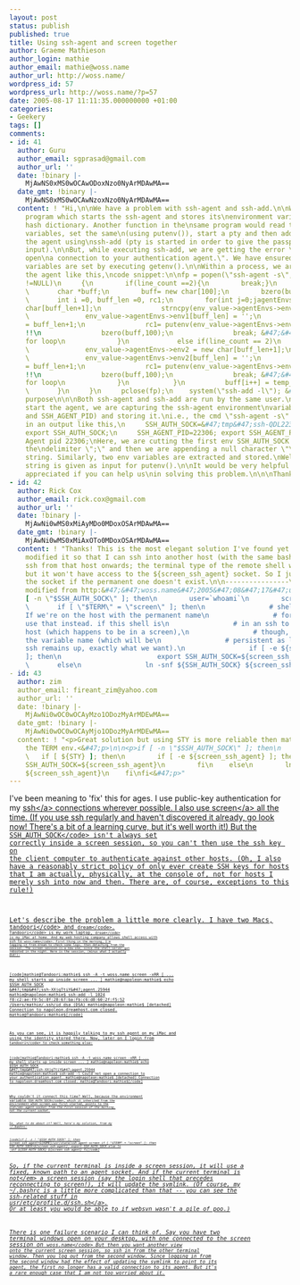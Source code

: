```yaml
---
layout: post
status: publish
published: true
title: Using ssh-agent and screen together
author: Graeme Mathieson
author_login: mathie
author_email: mathie@woss.name
author_url: http://woss.name/
wordpress_id: 57
wordpress_url: http://woss.name/?p=57
date: 2005-08-17 11:11:35.000000000 +01:00
categories:
- Geekery
tags: []
comments:
- id: 41
  author: Guru
  author_email: sgprasad@gmail.com
  author_url: ''
  date: !binary |-
    MjAwNS0xMS0wOCAwODoxNzo0NyArMDAwMA==
  date_gmt: !binary |-
    MjAwNS0xMS0wOCAwNzoxNzo0NyArMDAwMA==
  content: ! "Hi,\n\nWe have a problem with ssh-agent and ssh-add.\n\nWe have our
    program which starts the ssh-agent and stores its\nenvironment variables in a
    hash dictionary. Another function in the\nsame program would read these environment
    variables, set the same\n(using putenv()), start a pty and then add the key to
    the agent using\nssh-add (pty is started in order to give the passphrase as the
    input).\n\nBut, while executing ssh-add, we are getting the error \"Could not
    open\na connection to your authentication agent.\". We have ensured that\nenvironment
    variables are set by executing getenv().\n\nWithin a process, we are starting
    the agent like this,\ncode snippet:\n\nfp = popen(\"ssh-agent -s\",\"r\");\n     while(fgets(temp_buff,100,fp)
    !=NULL)\n     {\n        if(line_count ==2){\n        break;}\n         line_count++;\n\n\n
    \       char *buff;\n        buff= new char[100];\n        bzero(buff,100);\n\n\n
    \       int i =0, buff_len =0, rc1;\n        for(int j=0;jagentEnvs->env1 = new
    char[buff_len+1];\n               strncpy(env_value->agentEnvs->env1,buff,buff_len);\n
    \              env_value->agentEnvs->env1[buff_len] = '';\n               env_value->len1
    = buff_len+1;\n               rc1= putenv(env_value->agentEnvs->env1);  &#47;&#47;Here
    !!\n               bzero(buff,100);\n               break; &#47;&#47;Out of the
    for loop\n             }\n            else if(line_count == 2)\n             {\n
    \              env_value->agentEnvs->env2 = new char[buff_len+1];\n               strncpy(env_value->agentEnvs->env2,buff,buff_len);\n
    \              env_value->agentEnvs->env2[buff_len] = '';\n               env_value->len2
    = buff_len+1;\n               rc1= putenv(env_value->agentEnvs->env2);  &#47;&#47;Here
    !!\n               bzero(buff,100);\n               break; &#47;&#47;Out of the
    for loop\n             }\n           }\n          buff[i++] = temp_buff[j];\n
    \       }\n     }\n     pclose(fp);\n    system(\"ssh-add -l\"); &#47;&#47;testing
    purpose\n\n\nBoth ssh-agent and ssh-add are run by the same user.\n\n\nWhile we
    start the agent, we are capturing the ssh-agent environment\nvariables (SSH_AUTH_SOCK
    and SSH_AGENT_PID) and storing it.\ni.e., the cmd \"ssh-agent -s\" would result
    in an output like this,\n     SSH_AUTH_SOCK=&#47;tmp&#47;ssh-QDL22304&#47;agent.22304;
    export SSH_AUTH_SOCK;\n     SSH_AGENT_PID=22306; export SSH_AGENT_PID;\n     echo
    Agent pid 22306;\nHere, we are cutting the first env SSH_AUTH_SOCK until we find
    the\ndelimiter \";\" and then we are appending a null character \"\" for the\ncut
    string. Similarly, two env variables are extracted and stored.\nWell, then this
    string is given as input for putenv().\n\nIt would be very helpful and greatly
    appreciated if you can help us\nin solving this problem.\n\n\nThanks\nGuru\nsgprasad@gmail.com"
- id: 42
  author: Rick Cox
  author_email: rick.cox@gmail.com
  author_url: ''
  date: !binary |-
    MjAwNi0wMS0xMiAyMDo0MDoxOSArMDAwMA==
  date_gmt: !binary |-
    MjAwNi0wMS0xMiAxOTo0MDoxOSArMDAwMA==
  content: ! "Thanks! This is the most elegant solution I've found yet. I've slightly
    modified it so that I can ssh into another host (with the same bashrc) and then
    ssh from that host onwards; the terminal type of the remote shell will be 'screen',
    but it won't have access to the ${screen_ssh_agent} socket. So I just avoid changing
    the socket if the permanent one doesn't exist.\n\n----------------\n# slightly
    modified from http:&#47;&#47;woss.name&#47;2005&#47;08&#47;17&#47;using-ssh-agent-and-screen-together&#47;\nif
    [ -n \"$SSH_AUTH_SOCK\" ]; then\n        user=`whoami`\n        screen_ssh_agent=\"&#47;tmp&#47;${user}-screen-ssh-agent.sock\"\n
    \       if [ \"$TERM\" = \"screen\" ]; then\n                # shell in a screen.
    If we're on the host with the permanent name\n                # for the ssh agent,
    use that instead. if this shell is\n                # in an ssh to a different
    host (which happens to be in a screen),\n                # though, we'll keep
    the variable name (which will be\n                # persistent as long as that
    ssh remains up, exactly what we want).\n                if [ -e ${screen_ssh_agent}
    ]; then\n                        export SSH_AUTH_SOCK=${screen_ssh_agent}\n                fi\n
    \       else\n                ln -snf ${SSH_AUTH_SOCK} ${screen_ssh_agent}\n        fi\nfi\n----------------"
- id: 43
  author: zim
  author_email: fireant_zim@yahoo.com
  author_url: ''
  date: !binary |-
    MjAwNi0wOC0wOCAyMzo1ODozMyArMDEwMA==
  date_gmt: !binary |-
    MjAwNi0wOC0wOCAyMjo1ODozMyArMDEwMA==
  content: ! "<p>Great solution but using STY is more reliable then matching against
    the TERM env.<&#47;p>\n\n<p>if [ -n \"$SSH_AUTH_SOCK\" ]; then\n    screen_ssh_agent=\"&#47;tmp&#47;${USER}-screen-ssh-agent.sock\"\n
    \   if [ ${STY} ]; then\n        if [ -e ${screen_ssh_agent} ]; then\n            export
    SSH_AUTH_SOCK=${screen_ssh_agent}\n        fi\n    else\n        ln -snf ${SSH_AUTH_SOCK}
    ${screen_ssh_agent}\n    fi\nfi<&#47;p>"
---
```

I've been meaning to 'fix' this for ages.  I use public-key authentication for my <a href="http:&#47;&#47;www.openssh.com&#47;">ssh<&#47;a> connections wherever possible.  I also use <a href="http:&#47;&#47;www.gnu.org&#47;software&#47;screen&#47;" title="GNU Screen">screen<&#47;a> all the time.  (If you use ssh regularly and haven't discovered it already, go look now!  There's a bit of a learning curve, but it's well worth it!)  But the <code>SSH_AUTH_SOCK<&#47;code> isn't always set correctly inside a screen session, so you can't then use the ssh key on the client computer to authenticate against other hosts.  (Oh, I also have a reasonably strict policy of only ever create SSH keys for hosts that I am actually, physically, at the console of, not for hosts I merely ssh into now and then.  There are, of course, exceptions to this rule!)

Let's describe the problem a little more clearly.  I have two Macs, <code>tandoori<&#47;code> and <code>dream<&#47;code>.  <code>Tandoori<&#47;code> is my work laptop, <code>dream<&#47;code> is my iMac at home.  And my web hosting company allows shell access with ssh to <code>woss.name<&#47;code>.  First thing in the morning, I'm logging in from dream to check some logs, then detaching from the session.  The screen session is a new one, since the shell server got rebooted in the night.  Here is the session, (minus what I actually did!):

[code]mathie@Tandoori:mathie$ ssh -A -t woss.name screen -xRR
[ ... my shell starts up inside screen ... ]
mathie@napoleon:mathie$ echo $SSH_AUTH_SOCK
&#47;tmp&#47;ssh-XXjqTtiY&#47;agent.25944
mathie@napoleon:mathie$ ssh-add -l
1024 f8:c2:ae:f9:5c:8f:28:67:ba:fb:c6:d8:60:2f:f5:52 &#47;Users&#47;mathie&#47;.ssh&#47;id_dsa (DSA)
mathie@napoleon:mathie$
[detached]
Connection to napoleon.dreamhost.com closed.
mathie@Tandoori:mathie$[&#47;code]

As you can see, it is happily talking to my ssh agent on my iMac and using the identity stored there.  Now, later on I login from <code>tandoori<&#47;code> to check something else:

[code]mathie@Tandoori:mathie$ ssh -A -t woss.name screen -xRR
[ ... my shell starts up inside screen ... ]
mathie@napoleon:mathie$ echo $SSH_AUTH_SOCK
&#47;tmp&#47;ssh-XXjqTtiY&#47;agent.25944
mathie@napoleon:mathie$ ssh-add -l
Could not open a connection to your authentication agent.
mathie@napoleon:mathie$
[detached]
Connection to napoleon.dreamhost.com closed.
mathie@Tandoori:mathie$[&#47;code]

Why couldn't it connect this time?  Well, because the environment variable <code>SSH_AUTH_SOCK<&#47;code>, which it inherited from the environment when screen was first started, points to the <em>old<&#47;em> agent socket from the first session of the morning, not the current socket.

So, what to do about it?  Well, here's my solution, from my ~&#47;.bashrc:

[code]if [ -z ! "$SSH_AUTH_SOCK" ]; then
    screen_ssh_agent=${HOME}&#47;usr&#47;state&#47;ssh-agent-screen
    if [ "$TERM" = "screen" ]; then
        SSH_AUTH_SOCK=${screen_ssh_agent}; export SSH_AUTH_SOCK
    else
        ln -snf ${SSH_AUTH_SOCK} ${screen_ssh_agent}
    fi[&#47;code]

So, if the current terminal is inside a screen session, it will use a fixed, known path to an agent socket.  And if the current terminal is <em>not<&#47;em> a screen session (say the login shell that precedes reconnecting to screen!), it will update the symlink.  (Of course, my ~&#47;.bashrc is a little more complicated than that -- you can see the ssh-related stuff in <a href="http:&#47;&#47;woss.name&#47;svn&#47;mathie&#47;homedir&#47;trunk&#47;usr&#47;etc&#47;profile.d&#47;ssh.sh">usr&#47;etc&#47;profile.d&#47;ssh.sh<&#47;a>.  Or at least you would be able to if websvn wasn't a pile of poo.)

There is one failure scenario I can think of.  Say you have two terminal windows open on your desktop, with one connected to the screen session on <code>woss.name<&#47;code>  But then you want another view onto the current screen session, so ssh in from the other terminal window.  Then you log out from the second window.  Since logging in from the second window had the effect of updating the symlink to point to its agent, the first no longer has a valid connection to its agent.  But it's a rare enough case that I am not too worried about it.
